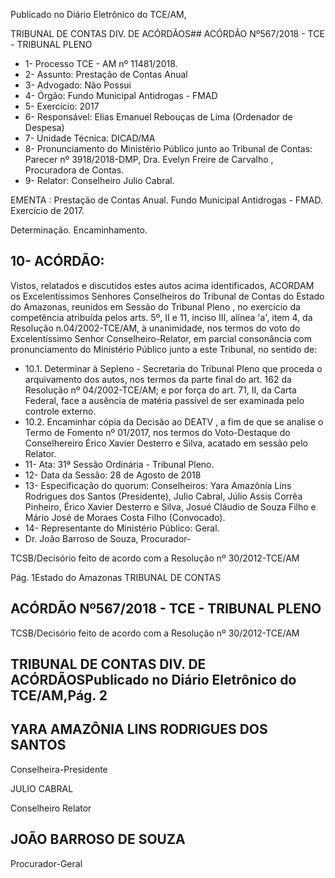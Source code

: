 Publicado  no  Diário Eletrônico do TCE/AM,

TRIBUNAL DE CONTAS DIV. DE  ACÓRDÃOS## ACÓRDÃO Nº567/2018 - TCE - TRIBUNAL PLENO

- 1- Processo TCE - AM nº 11481/2018.
- 2- Assunto: Prestação de Contas Anual
- 3- Advogado: Não Possui
- 4- Órgão: Fundo Municipal Antidrogas - FMAD
- 5- Exercício: 2017
- 6- Responsável: Elias Emanuel Rebouças de Lima (Ordenador de Despesa)
- 7- Unidade Técnica: DICAD/MA
- 8- Pronunciamento  do Ministério  Público  junto  ao Tribunal  de Contas: Parecer  nº 3918/2018-DMP, Dra. Evelyn Freire de Carvalho , Procuradora de Contas.
- 9- Relator: Conselheiro Julio Cabral.

EMENTA : Prestação de Contas Anual. Fundo Municipal Antidrogas - FMAD. Exercício de 2017.

Determinação. Encaminhamento.

## 10-  ACÓRDÃO:

Vistos, relatados e discutidos estes autos acima identificados, ACORDAM os Excelentíssimos Senhores Conselheiros do Tribunal de Contas do Estado do Amazonas, reunidos em Sessão do Tribunal Pleno , no exercício da competência atribuída pelos arts. 5º, II e 11, inciso III, alínea 'a', item 4, da Resolução n.04/2002-TCE/AM, à unanimidade, nos termos do voto do Excelentíssimo Senhor Conselheiro-Relator, em parcial consonância com pronunciamento do Ministério Público junto a este Tribunal, no sentido de:

- 10.1. Determinar à Sepleno -  Secretaria do Tribunal Pleno que proceda o arquivamento  dos  autos,  nos  termos  da  parte  final  do  art.  162  da Resolução  nº  04/2002-TCE/AM;  e  por  força  do  art.  71,  II,  da  Carta Federal,  face  a  ausência  de matéria  passível  de  ser  examinada  pelo controle externo.
- 10.2. Encaminhar cópia  da  Decisão ao DEATV ,  a  fim  de  que  se  analise  o Termo  de  Fomento  nº  01/2017,  nos  termos  do  Voto-Destaque  do Conselhereiro Érico Xavier Desterro e Silva,  acatado em sessão pelo Relator.
- 11-  Ata: 31ª Sessão Ordinária - Tribunal Pleno.
- 12-  Data da Sessão: 28 de Agosto de 2018
- 13-  Especificação  do  quorum: Conselheiros: Yara  Amazônia  Lins  Rodrigues  dos Santos (Presidente), Julio Cabral, Júlio Assis Corrêa Pinheiro, Érico Xavier Desterro e Silva, Josué Cláudio de Souza Filho e Mário José de Moraes Costa Filho (Convocado).
- 14-  Representante do Ministério Público: Geral.
- Dr. João Barroso de Souza, Procurador-

TCSB/Decisório feito de acordo com a Resolução nº 30/2012-TCE/AM

Pág. 1Estado do Amazonas TRIBUNAL DE CONTAS

## ACÓRDÃO Nº567/2018 - TCE - TRIBUNAL PLENO

TCSB/Decisório feito de acordo com a Resolução nº 30/2012-TCE/AM

## TRIBUNAL DE CONTAS DIV. DE  ACÓRDÃOSPublicado  no  Diário Eletrônico do TCE/AM,Pág. 2

## YARA AMAZÔNIA LINS RODRIGUES DOS SANTOS

Conselheira-Presidente

JULIO CABRAL

Conselheiro Relator

## JOÃO BARROSO DE SOUZA

Procurador-Geral